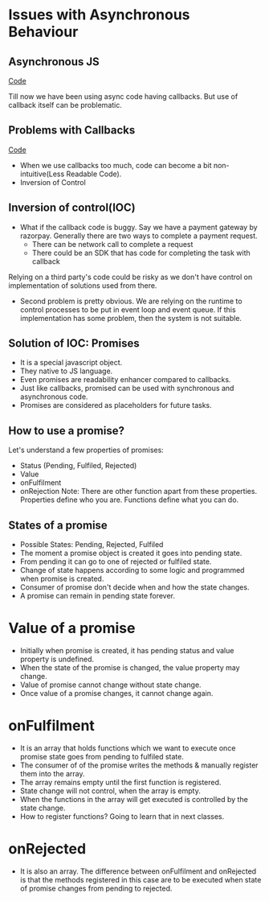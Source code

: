 # Issues with Asynchronous Behaviour 
## Asynchronous JS
[Code](./recapAsync.js)

Till now we have been using async code having callbacks. But use of callback itself can be problematic.

## Problems with Callbacks
[Code](./callBackProblem.js)

- When we use callbacks too much, code can become a bit non-intuitive(Less Readable Code).
- Inversion of Control

## Inversion of control(IOC)
- What if the callback code is buggy.
Say we have a payment gateway by razorpay. Generally there are two ways to complete a payment request. 
    - There can be network call to complete a request
    - There could be an SDK that has code for completing the task with callback

Relying on a third party's code could be risky as we don't have control on implementation of solutions used from there.
- Second problem is pretty obvious. We are relying on the runtime to control processes to be put in event loop and event queue. If this implementation has some problem, then the system is not suitable.

## Solution of IOC: Promises
- It is a special javascript object.
- They native to JS language.
- Even promises are readability enhancer compared to callbacks.
- Just like callbacks, promised can be used with synchronous and asynchronous code.
- Promises are considered as placeholders for future tasks.

## How to use a promise?
Let's understand a few properties of promises:
- Status (Pending, Fulfiled, Rejected)
- Value 
- onFulfilment
- onRejection
Note: There are other function apart from these properties. Properties define who you are. Functions define what you can do.

## States of a promise
- Possible States: Pending, Rejected, Fulfiled
- The moment a promise object is created it goes into pending state.
- From pending it can go to one of rejected or fulfiled state.
- Change of state happens according to some logic and programmed when promise is created.
- Consumer of promise don't decide when and how the state changes.
- A promise can remain in pending state forever.

# Value of a promise
- Initially when promise is created, it has pending status and value property is undefined. 
- When the state of the promise is changed, the value property may change.
- Value of promise cannot change without state change.
- Once value of a promise changes, it cannot change again.

# onFulfilment
- It is an array that holds functions which we want to execute once promise state goes from pending to fulfiled state.
- The consumer of of the promise writes the methods & manually register them into the array.
- The array remains empty until the first function is registered.
- State change will not control, when the array is empty.
- When the functions in the array will get executed is controlled by the state change.
- How to register functions? Going to learn that in next classes.

# onRejected
- It is also an array. The difference between onFulfilment and onRejected is that the methods registered in this case are to be executed when state of promise changes from pending to rejected.